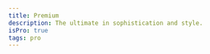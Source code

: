 ```yaml
---
title: Premium
description: The ultimate in sophistication and style.
isPro: true
tags: pro
---
```

